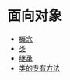 # 面向对象

* [概念](/python/00-basic/07-object-oriented/01-概念.md)
* [类](/python/00-basic/07-object-oriented/02-类.md)
* [继承](/python/00-basic/07-object-oriented/03-继承.md)
* [类的专有方法](/python/00-basic/07-object-oriented/04-类的专有方法.md)
